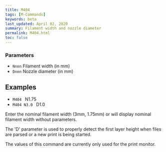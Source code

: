 ```yaml
---
title: M404
tags: [M-Commands] 
keywords: beta 
last_updated: April 02, 2020 
summary: Filament width and nozzle diameter 
permalink: M404.html
toc: false 
---
```



### Parameters

* `Nnnn` Filament width (in mm)
* `Dnnn` Nozzle diameter (in mm)

## Examples

* ` M404  ` N1.75
* ` M404 N3.0  ` D1.0

Enter the nominal filament width (3mm, 1.75mm) or will display nominal filament width without parameters.

The 'D' parameter is used to properly detect the first layer height when files are parsed or a new print is being started.

The values of this command are currently only used for the print monitor.

